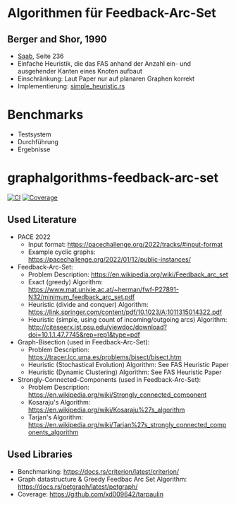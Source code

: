# Algorithmen für Feedback-Arc-Set
## Berger and Shor, 1990
- [Saab](http://citeseerx.ist.psu.edu/viewdoc/download?doi=10.1.1.47.7745&rep=rep1&type=pdf), Seite 236
- Einfache Heuristik, die das FAS anhand der Anzahl ein- und ausgehender Kanten eines Knoten aufbaut
- Einschränkung: Laut Paper nur auf planaren Graphen korrekt
- Implementierung: [simple_heuristic.rs](fas/simple_heuristic.rs)

# Benchmarks
- Testsystem
- Durchführung
- Ergebnisse

# graphalgorithms-feedback-arc-set
[![CI](https://github.com/boerdy/graphalgorithms-feedback-arc-set/actions/workflows/rust.yml/badge.svg)](https://github.com/boerdy/graphalgorithms-feedback-arc-set/actions/workflows/rust.yml)
[![Coverage](https://github.com/boerdy/graphalgorithms-feedback-arc-set/actions/workflows/coverage.yml/badge.svg)](https://github.com/boerdy/graphalgorithms-feedback-arc-set/actions/workflows/coverage.yml)

## Used Literature
- PACE 2022
  - Input format: https://pacechallenge.org/2022/tracks/#input-format
  - Example cyclic graphs: https://pacechallenge.org/2022/01/12/public-instances/
- Feedback-Arc-Set:
  - Problem Description: https://en.wikipedia.org/wiki/Feedback_arc_set
  - Exact (greedy) Algorithm: https://www.mat.univie.ac.at/~herman/fwf-P27891-N32/minimum_feedback_arc_set.pdf
  - Heuristic (divide and conquer) Algorithm: https://link.springer.com/content/pdf/10.1023/A:1011315014322.pdf
  - Heuristic (simple, using count of incoming/outgoing arcs) Algorithm: http://citeseerx.ist.psu.edu/viewdoc/download?doi=10.1.1.47.7745&rep=rep1&type=pdf
- Graph-Bisection (used in Feedback-Arc-Set):
  - Problem Description: https://tracer.lcc.uma.es/problems/bisect/bisect.htm
  - Heuristic (Stochastical Evolution) Algorithm: See FAS Heuristic Paper
  - Heuristic (Dynamic Clustering) Algorithm: See FAS Heuristic Paper
- Strongly-Connected-Components (used in Feedback-Arc-Set):
  - Problem Description: https://en.wikipedia.org/wiki/Strongly_connected_component
  - Kosaraju's Algorithm: https://en.wikipedia.org/wiki/Kosaraju%27s_algorithm
  - Tarjan's Algorithm: https://en.wikipedia.org/wiki/Tarjan%27s_strongly_connected_components_algorithm

## Used Libraries
- Benchmarking: https://docs.rs/criterion/latest/criterion/
- Graph datastructure & Greedy Feedbac Arc Set Algorithm: https://docs.rs/petgraph/latest/petgraph/
- Coverage: https://github.com/xd009642/tarpaulin

